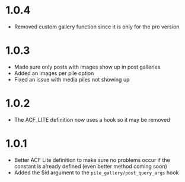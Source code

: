# 1.0.4
- Removed custom gallery function since it is only for the pro version

# 1.0.3

- Made sure only posts with images show up in post galleries
- Added an images per pile option
- Fixed an issue with media piles not showing up

# 1.0.2

- The ACF_LITE definition now uses a hook so it may be removed

# 1.0.1

- Better ACF Lite definition to make sure no problems occur if the constant is already defined (even better method coming soon)
- Added the $id argument to the `pile_gallery/post_query_args` hook
